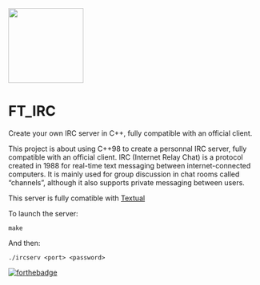 <img src="https://user-images.githubusercontent.com/105823790/171860148-c0b11827-51de-42e1-8213-e1e83249b081.png" width="150" height="150">

# FT_IRC
Create your own IRC server in C++, fully compatible with an official client.

This project is about using C++98 to create a personnal IRC server, fully compatible with an official client. 
IRC (Internet Relay Chat) is a protocol created in 1988 for real-time text messaging between internet-connected computers. It is mainly used for group discussion in chat rooms called “channels”, although it also supports private messaging between users.

This server is fully comatible with [Textual](https://www.codeux.com/textual/)

To launch the server:
```
make
```
And then:
```
./ircserv <port> <password>
```

[![forthebadge](https://forthebadge.com/images/badges/made-with-c-plus-plus.svg)](https://forthebadge.com)
